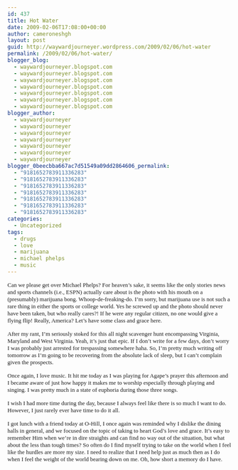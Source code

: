 ```yaml
---
id: 437
title: Hot Water
date: 2009-02-06T17:08:00+00:00
author: cameroneshgh
layout: post
guid: http://waywardjourneyer.wordpress.com/2009/02/06/hot-water
permalink: /2009/02/06/hot-water/
blogger_blog:
  - waywardjourneyer.blogspot.com
  - waywardjourneyer.blogspot.com
  - waywardjourneyer.blogspot.com
  - waywardjourneyer.blogspot.com
  - waywardjourneyer.blogspot.com
  - waywardjourneyer.blogspot.com
  - waywardjourneyer.blogspot.com
blogger_author:
  - waywardjourneyer
  - waywardjourneyer
  - waywardjourneyer
  - waywardjourneyer
  - waywardjourneyer
  - waywardjourneyer
  - waywardjourneyer
blogger_0beecbba667ac7d51549a09dd2864606_permalink:
  - "9181652783911336283"
  - "9181652783911336283"
  - "9181652783911336283"
  - "9181652783911336283"
  - "9181652783911336283"
  - "9181652783911336283"
  - "9181652783911336283"
categories:
  - Uncategorized
tags:
  - drugs
  - love
  - marijuana
  - michael phelps
  - music
---
```

<span style="font-family:trebuchet ms;font-size:small;">Can we please get over Michael Phelps? For heaven&#8217;s sake, it seems like the only stories news and sports channels (i.e., ESPN) actually care about is the photo with his mouth on a (presumably) marijuana bong. Whoop-de-freaking-do. I&#8217;m sorry, but marijuana use is not such a rare thing in either the sports or college world. Yes he screwed up and the photo should never have been taken, but who really cares?! If he were any regular citizen, no one would give a flying flip! Really, America? Let&#8217;s have some class and grace here.</span>
  
<span style="font-family:trebuchet ms;font-size:small;">After my rant, I&#8217;m seriously stoked for this all night scavenger hunt encompassing Virginia, Maryland and West Virginia. Yeah, it&#8217;s just that epic. If I don&#8217;t write for a few days, don&#8217;t worry I was probably just arrested for trespassing somewhere haha. So, I&#8217;m pretty much writing off tomorrow as I&#8217;m going to be recovering from the absolute lack of sleep, but I can&#8217;t complain given the prospects.</span>
  
<span style="font-family:trebuchet ms;font-size:small;">Once again, I love music. It hit me today as I was playing for Agape&#8217;s prayer this afternoon and I became aware of just how happy it makes me to worship especially through playing and singing. I was pretty much in a state of euphoria during those three songs.</span>
  
<span style="font-family:trebuchet ms;font-size:small;">I wish I had more time during the day, because I always feel like there is so much I want to do. However, I just rarely ever have time to do it all.</span>
  
<span style="font-family:trebuchet ms;font-size:small;">I got lunch with a friend today at O-Hill, I once again was reminded why I dislike the dining halls in general, and we focused on the topic of taking to heart God&#8217;s love and grace. It&#8217;s easy to remember Him when we&#8217;re in dire straights and can find no way out of the situation, but what about the less than tough times? So often do I find myself trying to take on the world when I feel like the hurdles are more my size. I need to realize that I need help just as much then as I do when I feel the weight of the world bearing down on me. Oh, how short a memory do I have.</span>